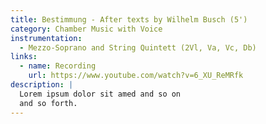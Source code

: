 ```yaml
---
title: Bestimmung - After texts by Wilhelm Busch (5')
category: Chamber Music with Voice
instrumentation:
  - Mezzo-Soprano and String Quintett (2Vl, Va, Vc, Db)
links:
  - name: Recording
    url: https://www.youtube.com/watch?v=6_XU_ReMRfk
description: |
  Lorem ipsum dolor sit amed and so on
  and so forth.
---
```


